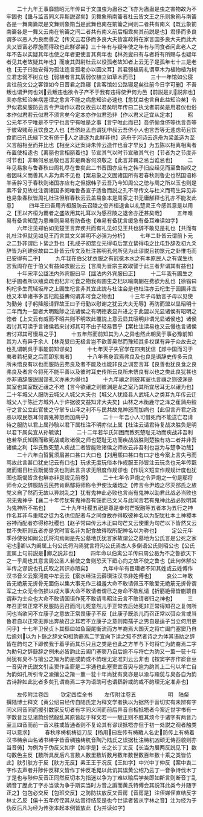 <!-- { "loadSidebar": true } -->
　　二十九年王事靡盬昭元年传曰于文皿虫为蛊谷之飞亦为蛊蛊是虫之害物故为不牢固也【蛊与监音同义异斯説谬矣】见舞象箾南籥者杜云皆文王之乐则象箾与南籥各是一舞南籥既是文舞则象箾当是武舞也南在箾籥之间则二者共有南义【既云象箾南籥各是一舞又云南在箾籥之间二者共有南义前后相乖矣其前説是也】君侈而多良谓多以恶人为良而善之【传文云君侈而多良大夫皆富政将在家言国多良大夫而此大夫又皆富必厚施而得政也此觧谬甚】三十年有与疑年使之年有与同食者问此老人之年不告以实疑其年也使之年者更使言其真年也【林尧叟曰有与者将有所赐与也疑年者见其老故疑其年也】而废其舆尉杜云以役孤老故知者上云无子是孤年七十三是老也【无子曰独安得为孤注连言孤老亦以圆文耳】其君弱植周礼谓草木为植物植为树立君志弱不树立也【弱植者言其孱弱仅植立如草木而已】
　　三十一年馆如公寝言往前文公之客馆如今日晋君之路寝【言客馆如公路寝足矣往前今日字可删】不吾叛也谓尹何也刘云叛违也欲令子产不于我有违得使尹何为邑【前説是刘説非也】夫亦愈知治矣病差谓之愈言不能之病愈知治必速也【愈犹益也言自此益知治矣】令尹似君矣服防云言令尹动作以君仪故云以君矣明年传曰二执戈者前矣是用君仪也俗本作似君若云似君不须言矣今定本亦作似君恐非【作以君义迂宜从定本】
　　昭公元年不宁唯是不宁宁也言宁有唯是之事【言宁唯此而已】吾侪偷食侪等也言吾等于彼卑贱苟且饮食之人也【吾侪赵孟自谓犹申叔云吾侪小人也言吾等无逺虑苟且饮食而已孔氏縁下文有侪于人之语遂为此觧非也】造舟于河诗云造舟为梁盖造为至义言船相至而并比也【相至义迂案诗朱传云造作也音才早反】为五陈以相离相离者布置使相逺也【离丽也言相丽着也】节宣其气以时节宣散其气也【节者为之节度非时节也】非羇何忌忌敬也言非是羇客何须敬之【此言非羇之忌当谁忌也】
　　二年见易象与鲁春秋曰周礼尽在鲁矣此二书晋国亦应有之韩子旧应经见而至鲁始叹之者因味义而善其人非为素不见也【案易象之文固诸国所有若春秋则鲁史也然国语称羊舌肸习于春秋则诸国亦应有之但据韩子云吾乃今知周公之徳与周之所以玉也则是素不曾见故杜注谓诸国多阙唯鲁备宣子适鲁而説之孔不寻传文与杜义而苟生异见非也易象春秋皆周礼杜注但觧春秋云云盖易象本是周家之书无庸觧释也孔亦不能发此意】
　　四年王曰吾用齐桓服防云召陵之役齐桓退舍以礼楚灵王今感其意是以用之【王以齐桓为霸者之盛故用其礼耳以为感召陵之退舍亦迂甚矣哉】
　　五年难易有备言知楚为患难则吴易有防备也【难易有备犹言缓急有备耳难读如字】
　　六年注见郑伯如见楚王言弃疾共而有礼见如见王共也辞不敢见是礼也【共而有礼杜注但就见如见王而言其文义甚明不必强为分析】
　　七年二卦皆云谓前卜元之二卦非谓后卜絷之卦也【孔成子初筮立元得屯后筮立絷得屯之比屯卦辞及初九爻辞皆为利建侯故曰二卦皆云传文及杜注甚明孔何所见为此谬説且初筮元之卦惟屯而已安得有二乎】
　　九年我在伯父犹衣服之有冠冕木水之有本原民人之有谋生也言我周存在于伯父有益如衣服云云【言周为晋宗主故取譬于此三者非谓其有益也】
　　十年宋平公諡法内外宾服曰平【諡法内外宾服曰正】
　　十二年我有圃生之杞乎圃者所以殖菜疏也杞非可食之物我有圃生之杞以喻南蒯在费欲为乱也【徐锴曰枸杞多生荒域坂岸之上圃生杞言非其宜此説与杜注会是也杜注亦云杞生于园圃非宜也又本草诸书多言杞能益夀何谓非可食之物也】
　　十三年子母勤言子母以见使为勤劳【子躬降服请罪故王曰子母勤以慰谢之犹云大夫无辱】再防而盟以显昭明十二年而为一盟者大明黜陟之法诸侯之有明徳表显升进之于此盟以光显诸侯有昭明之徳者【上文云有威而不昭共则不明故此覆説上意云显其昭明非谓光显诸侯也】诸侯若讨其可渎乎言诸侯若来讨郑其可不由子轻易晋乎【案杜注渎易也又云慢也言诸侯若讨郑其可慢易之乎】
　　十五年然而前知其为人之异也然此朝吴于事必豫前知其为人有异于余人【林尧叟曰无极言岂不欲善吴然而豫知其多权谋有异于众故去之也孔谓朝呉于事能前知谬矣】
　　十七年天子失官学在四夷犹信【郯中国而习于夷者若杞夏之后而即东夷者】
　　十八年吾身泯焉弗良及也良是语辞史传多云良所未悟良有以也而服防云弗良及者不能及也能非良之训妄言耳【良善也犹良食之良弗良及者言今将死不能平善以及彼时耳史传所云良所未悟良有以也之类此良犹甚也亦非语辞服説固谬孔义亦未为得也】
　　十九年禳之则彼其室也言禳之则彼渊是其室也其室既近禳之不难【言今欲禳之则彼渊是龙之室乃其所宜居耳无以禳为也】二十年城父人服防云城父人城父大夫也【城父人犹绛县人武城人之类耳九年传云迁城父人于陈迁方城外人于许据彼文益知非大夫矣】山林之木衡鹿守之泽之萑蒲舟鲛守之言公立此官使之守掌专山泽之利不与民共故鬼神怒而加病也【此但言齐君之政恶以取民怨耳何谓鬼神怒而加病乎】
　　二十一年吾小人可借死而不能送亡君请待之服防以君上属孙毓以君下属杜注不明亦似上属【杜注云请君待复战决胜负是明以君下属矣宜从孙毓读】
　　二十二年若华氏知困而致死楚耻无功而疾战非吾利也若华氏知困而致死战或败诸侯之师也楚耻无功而疾战战胜则楚独有功二者并非吾诸侯之利【华氏致死楚人疾战二者皆能败诸侯之师故云非吾利也岂为与楚争功哉】
　　二十六年白晢鬒须眉甚口甚口大口也【刘用熙曰甚口有口才也今案上言失弓而骂故此言甚口犹史记云有口也】玩求无度玩俗本作规服王孙皆注云玩贪也元年传翫嵗而愒日杜云翫愒皆贪也则此言贪求无限度作规谬也【作玩义短宜作规规计度也犹图也翫愒皆贪也觧亦非是説见前卷】
　　二十七年令尹炮之令尹炮之一句是鄢将师令众之辞服防云民弗肯爇鄢将师称令尹使汝燔炮之【传言令尹炮之尽灭郤氏之族党义自了然而无故以异説乱之】犹有鬼神此必败也言尚有鬼神以助君此战必当败也况无鬼神乎【襄二十年传犹有鬼神吾有馁而已文义与此同言若有鬼神此战必败明其为鬼神所不祐也】
　　二十九年社稷五祀是尊是奉句芒祝融等五者本为五行之神作名耳非与重熙之徒为名也但配者与之同食故亦得取彼神名以为配犹社本土神稷本谷神而配者亦得称社稷也【赵子常曰传云木正曰句芒又云使重为句芒以下皆然又云世不失职则五者亦是党时官名非为配食故得取所配神名以为称也】
　　定公元年季孙使役如阚公氏将沟焉阚是先公墓地氏犹言家故谓公之墓地为公氏言是公死之家宅也卿以为阚属上句公氏将沟焉犹言将沟公氏焉古人多倒语公氏则昭公也【公氏宜属上句前説是卿之説非也】
　　四年命以伯禽公羊传曰周公曷为不之鲁欲天下之一乎周也其意言周公圣人若使之鲁则恐天下廻心向之故不使之鲁也【此何休觧公羊传之谬説也孔氏取之其识亦陋矣】
　　九年中牟有臣瓉者不知其姓或云姓傅作汉书音义云案河南中牟云云【案水经注云薛瓉注汉书非姓傅也】
　　哀公二年敢告无絶筋无折骨无面伤以集大事无作三祖羞大命不敢请佩玉不敢爱无絶筋无折骨谓军之士众无令伤损以成大事大命不敢请者谓已之身命不敢私请【折筋絶骨皆蒯聩自谓非为士众也大命不敢请国语作死不敢请韦昭注云言不敢请者归之神也】
　　三年召正常正常不反服防云召而问儿死意然儿于正常去后始死非正常得知召之复何所问也当欲问不立康子之意故正常畏康子不反【此康子既杀儿而召正常以弭众言或当鲁君自以正常无罪出奔故召之耳若不立康子之意则南孺子之男自是适子当立何用更问乎】十七年卫侯贞卜其繇曰如鱼竀尾衡流而方羊裔焉大国灭之将亡阖门塞窦乃自后逾刘以为卜繇之辞文句相韵裔焉二字宜向下读之知不然者诗之为体其语助之辞皆在韵句之下即俟我于着乎而其乐只且之类是也此之方羊与下句将亡为韵裔焉二字为助句之辞繇辞之例未必皆韵此云阖门塞窦乃自后逾不与将亡为韵又一薫一莸十年尚犹有臭不与攘公之羭为韵是或韵或不韵理无定准刘云云非也【按窦字亦作窬音豆一音臾许氏説文引圭窦作圭窬是二字通也此塞窦宜音臾与逾为韵其上二句以羊亡自为韵如孔所引专之渝攘公之羭一薫一莸十年尚犹有臭亦是以渝与羭莸与臭各自为韵古诗辞如此比者多矣孔谓裔焉二字为语助可也谓繇辞或韵或不韵理无定准非也】

　　左传附注卷四
　　钦定四库全书
　　左传附注卷五　　　　　　明　陆粲　撰陆博士释文【黄公绍曰经传自陆氏定为释文学者执以为据然于音切实有未辨有字同义同音同而援引数家反切者有字同义同而前后异音自相抵牾者今案近世字书有一字数音互见诸韵纷然殽乱其原皆起于释文若一一駮正则不胜其烦今于诸字有两音乃至三四音而前一音义胜或皆通者则不复论其有谬误抵牾亦但于初一处説之观者触类可以意求】
　　春秋序梼杌梼徒刀反【杨用曰左传有梼戭人名史防传上有梼着汉书梼余山名诸书梼字皆音稠独梼杌音陶乃陆氏之误据杜注梼杌凶顽无俦匹貌则亦当音俦】为例为于伪反又如字【如字是】长之长丁丈反【长当为展两反説见下】数句数色主反【数所具反后凡言数人数里数圻数月数年数世数百年数十乘之类皆仿此】肤引肤方于反【肤方无反】素王王于况反【王如字】中兴中丁仲反【案中衷二字作去声者并陟仲反释文皆作丁仲反毛晃以此讥其误黄公绍乃云丁一音争诗伐木丁丁是也与陟仲反音正同然反切本为指迷以争为丁难以喻后学矣即如斯言则断音丁乱嫡音丁歴此丁字亦当读为争乎斯实当时方音之譌而黄氏特傅会其説耳此类今并随字正之】包包必交反【包班交反】之防防扶放反又音房【音房是】注侄娣侄直结反字林丈乙反【僖十五年传侄其从姑音待结反是也今世读者皆从字林之音】注为经为于伪反后凡为经为传张本起本例皆放此【为并读如字】
